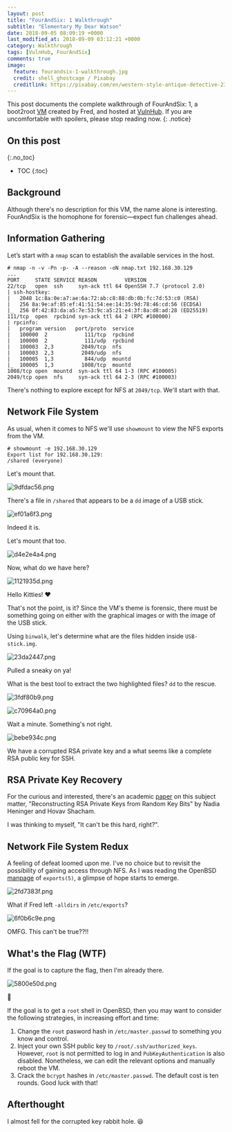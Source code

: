```yaml
---
layout: post
title: "FourAndSix: 1 Walkthrough"
subtitle: "Elementary My Dear Watson"
date: 2018-09-05 08:09:19 +0000
last_modified_at: 2018-09-09 03:12:21 +0000
category: Walkthrough
tags: [VulnHub, FourAndSix]
comments: true
image:
  feature: fourandsix-1-walkthrough.jpg
  credit: shell_ghostcage / Pixabay
  creditlink: https://pixabay.com/en/western-style-antique-detective-2312246/
---
```


This post documents the complete walkthrough of FourAndSix: 1, a boot2root [VM][1] created by Fred, and hosted at [VulnHub][2]. If you are uncomfortable with spoilers, please stop reading now.
{: .notice}

<!--more-->

## On this post 
{:.no_toc} 

* TOC 
{:toc}

## Background

Although there's no description for this VM, the name alone is interesting. FourAndSix is the homophone for forensic—expect fun challenges ahead.

## Information Gathering

Let’s start with a `nmap` scan to establish the available services in the host.

```
# nmap -n -v -Pn -p- -A --reason -oN nmap.txt 192.168.30.129
...
PORT     STATE SERVICE REASON         VERSION
22/tcp   open  ssh     syn-ack ttl 64 OpenSSH 7.7 (protocol 2.0)
| ssh-hostkey:
|   2048 1c:8a:0e:a7:ae:6a:72:ab:c8:88:db:0b:fc:7d:53:c0 (RSA)
|   256 8a:9e:af:85:ef:41:51:54:ee:14:35:9d:78:46:cd:56 (ECDSA)
|_  256 0f:42:83:da:a5:7e:53:9c:a5:21:e4:3f:8a:d8:ad:28 (ED25519)
111/tcp  open  rpcbind syn-ack ttl 64 2 (RPC #100000)
| rpcinfo:
|   program version   port/proto  service
|   100000  2            111/tcp  rpcbind
|   100000  2            111/udp  rpcbind
|   100003  2,3         2049/tcp  nfs
|   100003  2,3         2049/udp  nfs
|   100005  1,3          844/udp  mountd
|_  100005  1,3         1008/tcp  mountd
1008/tcp open  mountd  syn-ack ttl 64 1-3 (RPC #100005)
2049/tcp open  nfs     syn-ack ttl 64 2-3 (RPC #100003)
```

There's nothing to explore except for NFS at `2049/tcp`. We'll start with that.

## Network File System

As usual, when it comes to NFS we'll use `showmount` to view the NFS exports from the VM.

```
# showmount -e 192.168.30.129
Export list for 192.168.30.129:
/shared (everyone)
```

Let's mount that.

![9dfdac56.png](/assets/images/posts/fourandsix-1-walkthrough/9dfdac56.png)

There's a file in `/shared` that appears to be a `dd` image of a USB stick.

![ef01a6f3.png](/assets/images/posts/fourandsix-1-walkthrough/ef01a6f3.png)

Indeed it is.

Let's mount that too.

![d4e2e4a4.png](/assets/images/posts/fourandsix-1-walkthrough/d4e2e4a4.png)

Now, what do we have here?

![1121935d.png](/assets/images/posts/fourandsix-1-walkthrough/1121935d.png)

Hello Kitties! :heart:

That's not the point, is it? Since the VM's theme is forensic, there must be something going on either with the graphical images or with the image of the USB stick.

Using `binwalk`, let's determine what are the files hidden inside `USB-stick.img`.

![23da2447.png](/assets/images/posts/fourandsix-1-walkthrough/23da2447.png)

Pulled a sneaky on ya!

What is the best tool to extract the two highlighted files? `dd` to the rescue.

![3fdf80b9.png](/assets/images/posts/fourandsix-1-walkthrough/3fdf80b9.png)

![c70964a0.png](/assets/images/posts/fourandsix-1-walkthrough/c70964a0.png)

Wait a minute. Something's not right.

![bebe934c.png](/assets/images/posts/fourandsix-1-walkthrough/bebe934c.png)

We have a corrupted RSA private key and a what seems like a complete RSA public key for SSH.

## RSA Private Key Recovery

For the curious and interested, there's an academic [paper](https://hovav.net/ucsd/papers/hs09.html) on this subject matter, "Reconstructing RSA Private Keys from Random Key Bits" by Nadia Heninger and Hovav Shacham.

I was thinking to myself, "It can't be this hard, right?".

## Network File System Redux

A feeling of defeat loomed upon me. I've no choice but to revisit the possibility of gaining access through NFS. As I was reading the OpenBSD [manpage](https://man.openbsd.org/exports.5) of `exports(5)`, a glimpse of hope starts to emerge.

![2fd7383f.png](/assets/images/posts/fourandsix-1-walkthrough/2fd7383f.png)

What if Fred left `-alldirs` in `/etc/exports`?

![6f0b6c9e.png](/assets/images/posts/fourandsix-1-walkthrough/6f0b6c9e.png)

OMFG. This can't be true??!!

## What's the Flag (WTF)

If the goal is to capture the flag, then I'm already there.

![5800e50d.png](/assets/images/posts/fourandsix-1-walkthrough/5800e50d.png)

:dancer:

If the goal is to get a `root` shell in OpenBSD, then you may want to consider the following strategies, in increasing effort and time:

1. Change the `root` pasword hash in `/etc/master.passwd` to something you know and control.
2. Inject your own SSH public key to `/root/.ssh/authorized_keys`. However, `root` is not permitted to log in and `PubKeyAuthentication` is also disabled. Nonetheless, we can edit the relevant options and manually reboot the VM.
3. Crack the `bcrypt` hashes in `/etc/master.passwd`. The default cost is ten rounds. Good luck with that!

## Afterthought

I almost fell for the corrupted key rabbit hole. :laughing:

[1]: https://www.vulnhub.com/entry/fourandsix-1,236/
[2]: https://www.vulnhub.com/
